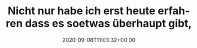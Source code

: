 ---
retweeted: false
source: <a href="https://about.twitter.com/products/tweetdeck" rel="nofollow">TweetDeck</a>
entities:
  hashtags: []
  symbols: []
  user_mentions: []
  urls: []
display_text_range:
- '0'
- '135'
favorite_count: '3'
id_str: '1303287853707862018'
truncated: false
retweet_count: '0'
id: '1303287853707862018'
created_at: Tue Sep 08 11:03:32 +0000 2020
favorited: false
full_text: Nicht nur habe ich erst heute erfahren dass es soetwas überhaupt gibt,
  auch ist Kettenverschleißmesslehre ein überaus großartiges Wort.
lang: de
tags:
- pesos/twitter
date: '2020-09-08T11:03:32+00:00'
src: https://twitter.com/bascht/status/1303287853707862018
original_url: https://twitter.com/bascht/status/1303287853707862018
type: twitter_tweet
text: Nicht nur habe ich erst heute erfahren dass es soetwas überhaupt gibt, auch
  ist Kettenverschleißmesslehre ein überaus großartiges Wort.
title: 'Nicht nur habe ich erst heute erfahren dass es soetwas überhaupt gibt, '

---